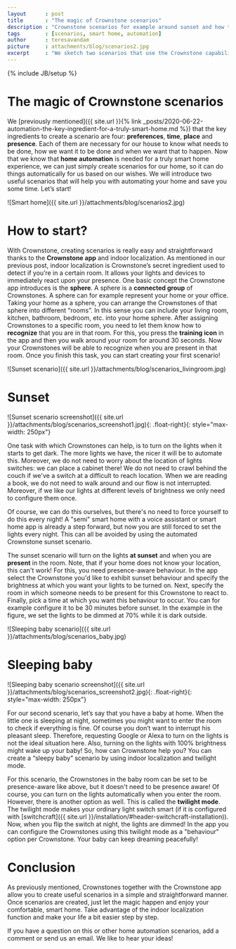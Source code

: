 ```yaml
---
layout      : post
title       : "The magic of Crownstone scenarios"
description : "Crownstone scenarios for example around sunset and how to configure those so that they are automated"
tags        : [scenarios, smart home, automation]
author      : teresavandam
picture     : attachments/blog/scenarios2.jpg
excerpt     : "We sketch two scenarios that use the Crownstone capabilities around sunset and at night. The first scenario uses indoor localization. The second scenario makes your switch smarter at night."
---
```

{% include JB/setup %}

# The magic of Crownstone scenarios

We [previously mentioned]({{ site.url }}{% link _posts/2020-06-22-automation-the-key-ingredient-for-a-truly-smart-home.md %})
that the key ingredients to create a scenario are four: **preferences**, **time**, **place** and 
**presence**. Each of them are necessary for our house to know what needs to be done, how we want it to be done and when we want that to happen. Now that we know that **home automation** is needed for a truly smart home experience, we can just simply create scenarios for our home, so it can do things automatically for us based on our wishes. We will introduce two useful scenarios that will help you with automating your home and save you some time. Let’s start!

![Smart home]({{ site.url }}/attachments/blog/scenarios2.jpg)

# How to start?

With Crownstone, creating scenarios is really easy and straightforward thanks to the **Crownstone app** and indoor localization. As mentioned in our previous post, indoor localization is Crownstone’s secret ingredient used to detect if you’re in a certain room. It allows your lights and devices to immediately react upon your presence. One basic concept the Crownstone app introduces is the **sphere**. A sphere is a **connected group** of Crownstones. 
A sphere can for example represent your home or your office. Taking your home as a sphere, you can arrange the Crownstones of that sphere into different “rooms”. In this sense you can include your living room, kitchen, bathroom, bedroom, etc. into your home sphere.
After assigning Crownstones to a specific room, you need to let them know how to **recognize** that you are in that room. For this, you press the **training icon** in the app and then you walk around your room for around 30 seconds. Now your Crownstones will be able to recognize when you are present in that room. Once you finish this task, you can start creating your first scenario!

![Sunset scenario]({{ site.url }}/attachments/blog/scenarios_livingroom.jpg)

# Sunset

![Sunset scenario screenshot]({{ site.url }}/attachments/blog/scenarios_screenshot1.jpg){: .float-right}{: style="max-width: 250px"}

One task with which Crownstones can help, is to turn on the lights when it starts to get dark. 
The more lights we have, the nicer it will be to automate this. Moreover, we do not need to worry about the location of lights switches: we can place a cabinet there! We do not need to crawl behind the couch if we've a switch at a difficult to reach location. When we are reading a book, we do not need to walk around and our flow is not interrupted. Moreover, if we like our lights at different levels of brightness we only need to configure them once.

Of course, we can do this ourselves, but there's no need to force yourself to do this every night! A "semi" smart home with a voice assistant or smart home app is already a step forward, but now you are still forced to set the lights every night. This can all be avoided by using the automated Crownstone sunset scenario.

The sunset scenario will turn on the lights **at sunset** and when you are **present** in the room. Note, that if your home does not know your location, this can't work! For this, you need presence-aware behaviour.
In the app select the Crownstone you'd like to exhibit sunset behaviour and specify the brightness at which you want your lights to be turned on. Next, specify the room in which someone needs to be present for this Crownstone to react to. Finally, pick a time at which you want this behaviour to occur. You can for example configure it to be 30 minutes before sunset. In the example in the figure, we set the lights to be dimmed at 70% while it is dark outside.

![Sleeping baby scenario]({{ site.url }}/attachments/blog/scenarios_baby.jpg)

# Sleeping baby

![Sleeping baby scenario screenshot]({{ site.url }}/attachments/blog/scenarios_screenshot2.jpg){: .float-right}{: style="max-width: 250px"}

For our second scenario, let’s say that you have a baby at home. When the little one is sleeping at night, sometimes you might want to enter the room to check if everything is fine. Of course you don’t want to interrupt his pleasant sleep. Therefore, requesting Google or Alexa to turn on the lights is not the ideal situation here. Also, turning on the lights with 100% brightness might wake up your baby! So, how can Crownstone help you? You can create a “sleepy baby” scenario by using indoor localization and twilight mode.

For this scenario, the Crownstones in the baby room can be set to be presence-aware like above, but it doesn't need to be presence aware! Of course, you can turn on the lights automatically when you enter the room. However, there is another option as well. This is called the **twilight mode**. The twilight mode makes your ordinary light switch smart (if it is configured with 
[switchcraft]({{ site.url }}/installation/#header-switchcraft-installation)). Now, when you flip the switch at night, the lights are dimmed! In the app you can configure the Crownstones using this twilight mode as a "behaviour" option per Crownstone. 
Your baby can keep dreaming peacefully!

# Conclusion

As previously mentioned, Crownstones together with the Crownstone app allow you to create useful scenarios in a simple and straightforward manner. Once scenarios are created, just let the magic happen and enjoy your comfortable, smart home. Take advantage of the indoor localization function and make your life a bit easier step by step. 

If you have a question on this or other home automation scenarios, add a comment or send us an email. We like to hear your ideas!
